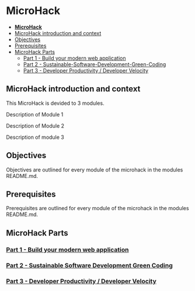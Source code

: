 # **MicroHack**

- [**MicroHack**](#cloudastro-microhack)
- [MicroHack introduction and context](#microhack-introduction-and-context)
- [Objectives](#objectives)
- [Prerequisites](#prerequisites)
- [MicroHack Parts](#microhack-parts)
  - [Part 1 - Build your modern web application](./01-build-your-modern-web-application/)
  - [Part 2 - Sustainable-Software-Development-Green-Coding](./02-sustainable-software-development-green-coding/)
  - [Part 3 - Developer Productivity / Developer Velocity](./03-developer-productivity-developer-velocity/)


## MicroHack introduction and context

This MicroHack is devided to 3 modules.

Description of Module 1

Description of Module 2

Description of module 3

## Objectives

Objectives are outlined for every module of the microhack in the modules README.md.

## Prerequisites

Prerequisites are outlined for every module of the microhack in the modules README.md.

## MicroHack Parts

### [Part 1 - Build your modern web application](./01-build-your-modern-web-application/README.md)

### [Part 2 - Sustainable Software Development Green Coding](./02-sustainable-software-development-green-coding/README.md)

### [Part 3 - Developer Productivity / Developer Velocity ](./03-developer-productivity-developer-velocity/README.md)
